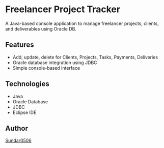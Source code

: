# Freelancer Project Tracker

A Java-based console application to manage freelancer projects, clients, and deliverables using Oracle DB.

## Features
- Add, update, delete for Clients, Projects, Tasks, Payments, Deliveries
- Oracle database integration using JDBC
- Simple console-based interface

## Technologies
- Java
- Oracle Database
- JDBC
- Eclipse IDE

## Author
[Sundar0506](https://github.com/Sundar0506)
